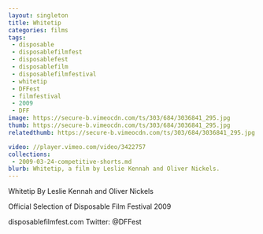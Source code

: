 ```yaml
---
layout: singleton
title: Whitetip
categories: films
tags:
 - disposable
 - disposablefilmfest
 - disposablefest
 - disposablefilm
 - disposablefilmfestival
 - whitetip
 - DFFest
 - filmfestival
 - 2009
 - DFF
image: https://secure-b.vimeocdn.com/ts/303/684/3036841_295.jpg
thumb: https://secure-b.vimeocdn.com/ts/303/684/3036841_295.jpg
relatedthumb: https://secure-b.vimeocdn.com/ts/303/684/3036841_295.jpg

video: //player.vimeo.com/video/3422757
collections:
 - 2009-03-24-competitive-shorts.md
blurb: Whitetip, a film by Leslie Kennah and Oliver Nickels.
---
```


Whitetip
By Leslie Kennah and Oliver Nickels

Official Selection of Disposable Film Festival 2009

disposablefilmfest.com
Twitter: @DFFest